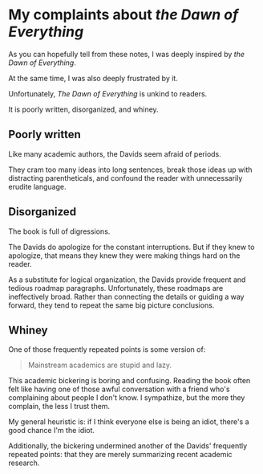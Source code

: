 # My complaints about *the Dawn of Everything*

As you can hopefully tell from these notes, I was deeply inspired by *the Dawn of Everything*.

At the same time, I was also deeply frustrated by it.

Unfortunately, *The Dawn of Everything* is unkind to readers.

It is poorly written, disorganized, and whiney.

## Poorly written

Like many academic authors, the Davids seem afraid of periods.

They cram too many ideas into long sentences, break those ideas up with distracting parentheticals, and confound the reader with unnecessarily erudite language.

## Disorganized

The book is full of digressions.

The Davids do apologize for the constant interruptions.
But if they knew to apologize, that means they knew they were making things hard on the reader.

As a substitute for logical organization, the Davids provide frequent and tedious roadmap paragraphs.
Unfortunately, these roadmaps are ineffectively broad.
Rather than connecting the details or guiding a way forward, they tend to repeat the same big picture conclusions.

## Whiney

One of those frequently repeated points is some version of:

> Mainstream academics are stupid and lazy.

This academic bickering is boring and confusing.
Reading the book often felt like having one of those awful conversation with a friend who's complaining about people I don't know.
I sympathize, but the more they complain, the less I trust them.

My general heuristic is: if I think everyone else is being an idiot, there's a good chance I'm the idiot.

Additionally, the bickering undermined another of the Davids' frequently repeated points: that they are merely summarizing recent academic research.
